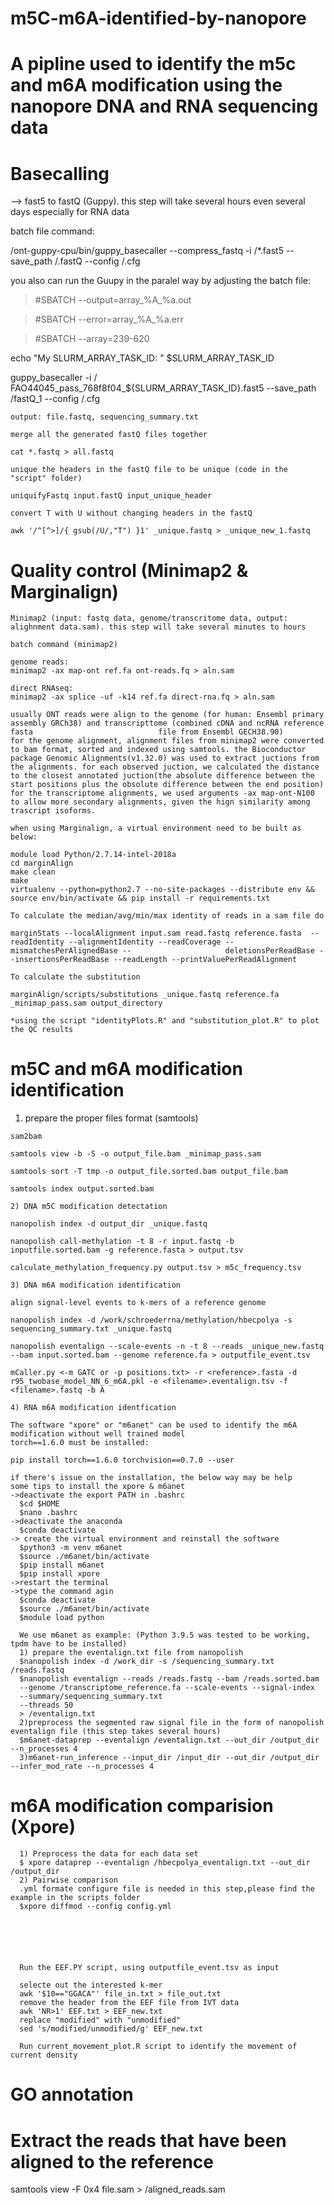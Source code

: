 # m5C-m6A-identified-by-nanopore

# A pipline used to identify the m5c and m6A modification using the nanopore DNA and RNA sequencing data

# Basecalling
--> fast5 to fastQ (Guppy). this step will take several hours even several days especially for RNA data

   batch file command:
  
   /ont-guppy-cpu/bin/guppy_basecaller --compress_fastq -i  /*.fast5 --save_path /.fastQ --config /.cfg
   
   you also can run the Guupy in the paralel way by adjusting the batch file:
   
   > #SBATCH --output=array_%A_%a.out

   > #SBATCH --error=array_%A_%a.err

   > #SBATCH --array=239-620

   echo "My SLURM_ARRAY_TASK_ID: " $SLURM_ARRAY_TASK_ID
   
   guppy_basecaller -i / FAO44045_pass_768f8f04_${SLURM_ARRAY_TASK_ID}.fast5 --save_path /fastQ_1 --config /.cfg
     
    output: file.fastq, sequencing_summary.txt
  
    merge all the generated fastQ files together
    
    cat *.fastq > all.fastq
    
    unique the headers in the fastQ file to be unique (code in the "script" folder)
    
    uniquifyFastq input.fastQ input_unique_header
    
    convert T with U without changing headers in the fastQ
    
    awk '/^[^>]/{ gsub(/U/,"T") }1' _unique.fastq > _unique_new_1.fastq
  
 # Quality control (Minimap2 & Marginalign)
 
    Minimap2 (input: fastq data, genome/transcritome data, output: alighnment data.sam). this step will take several minutes to hours
 
    batch command (minimap2)
    
    genome reads:
    minimap2 -ax map-ont ref.fa ont-reads.fq > aln.sam
    
    direct RNAseq:
    minimap2 -ax splice -uf -k14 ref.fa direct-rna.fq > aln.sam
    
    usually ONT reads were align to the genome (for human: Ensembl primary assembly GRCh38) and transcripttome (combined cDNA and ncRNA reference fasta                            file from Ensembl GECH38.90)
    for the genome alignment, alignment files from minimap2 were converted to bam format, sorted and indexed using samtools. the Bioconductor package Genomic Alignments(v1.32.0) was used to extract juctions from the alignments. for each observed juction, we calculated the distance to the closest annotated juction(the absolute difference between the start positions plus the obsolute difference between the end position)
    for the transcriptome alignments, we used arguments -ax map-ont-N100 to allow more secondary alignments, given the hign similarity among trascript isoforms.
     
    when using Marginalign, a virtual environment need to be built as below:
    
    module load Python/2.7.14-intel-2018a
    cd marginAlign
    make clean
    make
    virtualenv --python=python2.7 --no-site-packages --distribute env && source env/bin/activate && pip install -r requirements.txt
    
    To calculate the median/avg/min/max identity of reads in a sam file do
    
    marginStats --localAlignment input.sam read.fastq reference.fasta  --readIdentity --alignmentIdentity --readCoverage --mismatchesPerAlignedBase --                     deletionsPerReadBase --insertionsPerReadBase --readLength --printValuePerReadAlignment
    
    To calculate the substitution 
    
    marginAlign/scripts/substitutions _unique.fastq reference.fa _minimap_pass.sam output_directory
    
    *using the script "identityPlots.R" and "substitution_plot.R" to plot the QC results
    
  # m5C and m6A modification identification
  
   1) prepare the proper files format (samtools)
    
    sam2bam
    
    samtools view -b -S -o output_file.bam _minimap_pass.sam
    
    samtools sort -T tmp -o output_file.sorted.bam output_file.bam
    
    samtools index output.sorted.bam
    
    2) DNA m5C modification detectation
    
    nanopolish index -d output_dir _unique.fastq
    
    nanopolish call-methylation -t 8 -r input.fastq -b inputfile.sorted.bam -g reference.fasta > output.tsv
    
    calculate_methylation_frequency.py output.tsv > m5c_frequency.tsv
    
    3) DNA m6A modification identification
    
    align signal-level events to k-mers of a reference genome
    
    nanopolish index -d /work/schroederrna/methylation/hbecpolya -s sequencing_summary.txt _unique.fastq
    
    nanopolish eventalign --scale-events -n -t 8 --reads _unique_new.fastq --bam input.sorted.bam --genome reference.fa > outputfile_event.tsv
    
    mCaller.py <-m GATC or -p positions.txt> -r <reference>.fasta -d r95_twobase_model_NN_6_m6A.pkl -e <filename>.eventalign.tsv -f <filename>.fastq -b A 
    
    4) RNA m6A modification identfication
    
    The software "xpore" or "m6anet" can be used to identify the m6A modification without well trained model
    torch==1.6.0 must be installed:
    
    pip install torch==1.6.0 torchvision==0.7.0 --user
   
    if there's issue on the installation, the below way may be help
    some tips to install the xpore & m6anet
    ->deactivate the export PATH in .bashrc
      $cd $HOME
      $nano .bashrc
    ->deactivate the anaconda
      $conda deactivate
    -> create the virtual environment and reinstall the software
      $python3 -m venv m6anet
      $source ./m6anet/bin/activate
      $pip install m6anet
      $pip install xpore      
    ->restart the terminal
    ->type the command agin
      $conda deactivate
      $source ./m6anet/bin/activate
      $module load python
      
      We use m6anet as example: (Python 3.9.5 was tested to be working, tpdm have to be installed)
      1) prepare the eventalign.txt file from nanopolish
      $nanopolish index -d /work_dir -s /sequencing_summary.txt /reads.fastq
      $nanopolish eventalign --reads /reads.fastq --bam /reads.sorted.bam 
      --genome /transcriptome_reference.fa --scale-events --signal-index 
      --summary/sequencing_summary.txt 
      --threads 50 
      > /eventalign.txt
      2)preprocess the segmented raw signal file in the form of nanopolish eventalign file (this step takes several hours)
      $m6anet-dataprep --eventalign /eventalign.txt --out_dir /output_dir --n_processes 4
      3)m6anet-run_inference --input_dir /input_dir --out_dir /output_dir --infer_mod_rate --n_processes 4
      
 # m6A modification comparision (Xpore)
      1) Preprocess the data for each data set
      $ xpore dataprep --eventalign /hbecpolya_eventalign.txt --out_dir /output_dir
      2) Pairwise comparison
      .yml formate configure file is needed in this step,please find the example in the scripts folder
      $xpore diffmod --config config.yml
   
      
      


      
      Run the EEF.PY script, using outputfile_event.tsv as input
      
      selecte out the interested k-mer
      awk '$10=="GGACA"' file_in.txt > file_out.txt
      remove the header from the EEF file from IVT data
      awk 'NR>1' EEF.txt > EEF_new.txt
      replace "modified" with "unmodified"
      sed 's/modified/unmodified/g' EEF_new.txt
      
      Run current_movement_plot.R script to identify the movement of current density 
      
# GO annotation

 # Extract the reads that have been aligned to the reference
 
 samtools view -F 0x4 file.sam > /aligned_reads.sam
 
 


      
      


    


  
  
  
    







